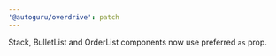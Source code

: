 ```yaml
---
'@autoguru/overdrive': patch
---
```


Stack, BulletList and OrderList components now use preferred `as` prop.
